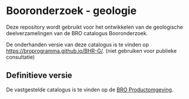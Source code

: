 # Booronderzoek - geologie
Deze repository wordt gebruikt voor het ontwikkelen van de geologische deelverzamelingen van de BRO catalogus Booronderzoek.

De onderhanden versie van deze catalogus is te vinden op https://broprogramma.github.io/BHR-G/. (niet gebruiken voor publieke consultatie)

##  Definitieve versie
De vastgestelde catalogus is te vinden op de [BRO Productomgeving][1].

[1]: https://bro-productomgeving.nl/bpo/latest
